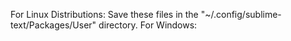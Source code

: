 For Linux Distributions: Save these files in the "~/.config/sublime-text/Packages/User" directory.
For Windows: 
